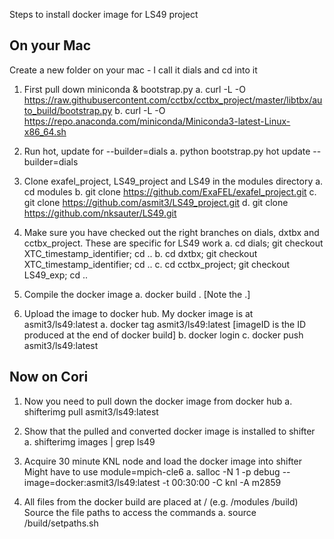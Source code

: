 Steps to install docker image for LS49 project

## On your Mac
Create a new folder on your mac - I call it dials and cd into it

1. First pull down miniconda & bootstrap.py
  a. curl -L -O https://raw.githubusercontent.com/cctbx/cctbx_project/master/libtbx/auto_build/bootstrap.py
  b. curl -L -O https://repo.anaconda.com/miniconda/Miniconda3-latest-Linux-x86_64.sh

2. Run hot, update for --builder=dials
  a. python bootstrap.py hot update --builder=dials

3. Clone exafel_project, LS49_project and LS49 in the modules directory
  a. cd modules
  b. git clone https://github.com/ExaFEL/exafel_project.git
  c. git clone https://github.com/asmit3/LS49_project.git
  d. git clone https://github.com/nksauter/LS49.git

4. Make sure you have checked out the right branches on dials, dxtbx and cctbx_project. These are specific for LS49 work
  a. cd dials; git checkout XTC_timestamp_identifier; cd ..
  b. cd dxtbx; git checkout XTC_timestamp_identifier; cd ..
  c. cd cctbx_project; git checkout LS49_exp; cd ..

5. Compile the docker image 
  a. docker build . [Note the .]

6. Upload the image to docker hub. My docker image is at asmit3/ls49:latest
  a. docker tag <imageID> asmit3/ls49:latest [imageID is the ID produced at the end of docker build] 
  b. docker login
  c. docker push asmit3/ls49:latest

## Now on Cori

1. Now you need to pull down the docker image from docker hub
  a. shifterimg pull asmit3/ls49:latest

2. Show that the pulled and converted docker image is installed to shifter
  a. shifterimg images | grep ls49

3. Acquire 30 minute KNL node and load the docker image into shifter
   Might have to use module=mpich-cle6
  a. salloc -N 1 -p debug --image=docker:asmit3/ls49:latest -t 00:30:00 -C knl -A m2859

4. All files from the docker build are placed at /   (e.g. /modules /build)
   Source the file paths to access the commands
  a. source /build/setpaths.sh


  
